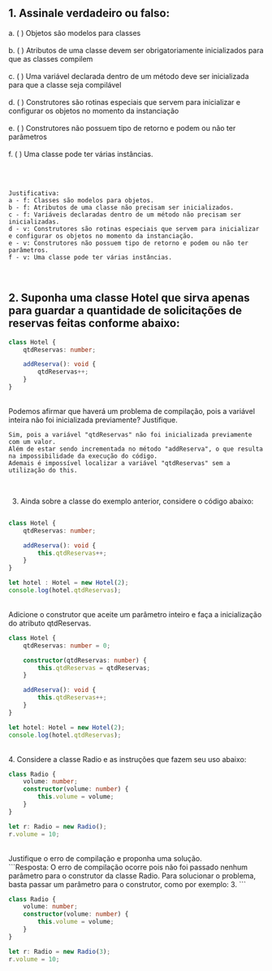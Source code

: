 ## 1. Assinale verdadeiro ou falso:

a. ( ) Objetos são modelos para classes<br>  
b. ( ) Atributos de uma classe devem ser obrigatoriamente inicializados para que as classes compilem<br>  
c. ( ) Uma variável declarada dentro de um método deve ser inicializada para que a classe seja compilável<br>  
d. ( ) Construtores são rotinas especiais que servem para inicializar e configurar os objetos no momento da instanciação<br>  
e. ( ) Construtores não possuem tipo de retorno e podem ou não ter parâmetros<br>  
f. ( ) Uma classe pode ter várias instâncias.<br>  
<br>

```Resposta: a - f, b - f, c - f, d - v, e - v, f - v.  

Justificativa:
a - f: Classes são modelos para objetos.
b - f: Atributos de uma classe não precisam ser inicializados.
c - f: Variáveis declaradas dentro de um método não precisam ser inicializadas.
d - v: Construtores são rotinas especiais que servem para inicializar e configurar os objetos no momento da instanciação. 
e - v: Construtores não possuem tipo de retorno e podem ou não ter parâmetros.
f - v: Uma classe pode ter várias instâncias.
```  
<br>

## 2. Suponha uma classe Hotel que sirva apenas para guardar a quantidade de solicitações de reservas feitas conforme abaixo:  

```typescript
class Hotel {
    qtdReservas: number;

    addReserva(): void {
        qtdReservas++;
    }
}
```
<br>
Podemos afirmar que haverá um problema de compilação, pois a variável inteira não foi inicializada previamente? Justifique.<br>


```Resposta:
Sim, pois a variável "qtdReservas" não foi inicializada previamente com um valor.
Além de estar sendo incrementada no método "addReserva", o que resulta na impossibilidade da execução do código.
Ademais é impossível localizar a variável "qtdReservas" sem a utilização do this.
```
<br>

3. Ainda sobre a classe do exemplo anterior, considere o código abaixo:

```typescript

class Hotel {
    qtdReservas: number;

    addReserva(): void {
        this.qtdReservas++;
    }
}

let hotel : Hotel = new Hotel(2);
console.log(hotel.qtdReservas);
```
<br>
Adicione o construtor que aceite um parâmetro inteiro e faça a inicialização do atributo qtdReservas.


```typescript
class Hotel {
    qtdReservas: number = 0;

    constructor(qtdReservas: number) {
        this.qtdReservas = qtdReservas;
    }

    addReserva(): void {
        this.qtdReservas++;
    }
}

let hotel: Hotel = new Hotel(2);
console.log(hotel.qtdReservas);
```
<br>
4. Considere a classe Radio e as instruções que fazem seu uso abaixo:

```typescript
class Radio {
    volume: number;
    constructor(volume: number) {
        this.volume = volume;
    }
}

let r: Radio = new Radio();
r.volume = 10;
```
<br>
Justifique o erro de compilação e proponha uma solução.

<br>
```Resposta:
O erro de compilação ocorre pois não foi passado nenhum parâmetro para o construtor da classe Radio. Para solucionar o problema, basta passar um parâmetro para o construtor, como por exemplo: 3.
```
<br>

```typescript
class Radio {
    volume: number;
    constructor(volume: number) {
        this.volume = volume;
    }
}

let r: Radio = new Radio(3);
r.volume = 10;
```
